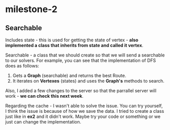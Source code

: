 # milestone-2
## Searchable

Includes state - this is used for getting the state of vertex - **also implemented a class that inherits from state and called it vertex**.

Searchable - a class that we should create so that we will send a searchable to our solvers. For example, you can see that the implementation of DFS does as follows:

  1. Gets a **Graph** (searchable) and returns the best Route.
  2. It iterates on **Vertexes** (states) and uses the **Graph's** methods to search.
  

Also, I added a few changes to the server so that the parrallel server will work - **we can check this next week**.

Regarding the cache - I wasn't able to solve the issue. You can try yourself, I think the issue is because of how we save the data. I tried to create a class just like in **ex2** and it didn't work. Maybe try your code or something or we just can change the implementation.
